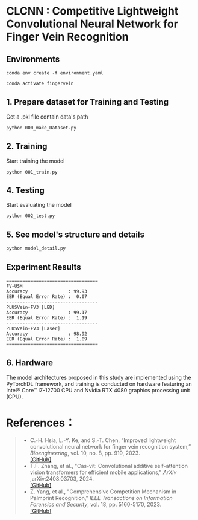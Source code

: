 # CLCNN : Competitive Lightweight Convolutional Neural Network for Finger Vein Recognition 

## Environments  
```
conda env create -f environment.yaml
```
```
conda activate fingervein
```

## 1. Prepare dataset for Training and Testing
Get a .pkl file contain data's path 
```
python 000_make_Dataset.py
```  

## 2. Training
Start training the model 
```
python 001_train.py
```

## 4. Testing 
Start evaluating the model
```
python 002_test.py
```

## 5. See model's structure and details
```
python model_detail.py
```
## Experiment Results  
```
==================================
FV-USM
Accuracy               : 99.93
EER (Equal Error Rate) :  0.07
----------------------------------
PLUSVein-FV3 [LED]
Accuracy               : 99.17
EER (Equal Error Rate) :  1.19
----------------------------------
PLUSVein-FV3 [Laser]
Accuracy               : 98.92
EER (Equal Error Rate) :  1.09
==================================
```  

## 6. Hardware
The model architectures proposed in this study are implemented using the PyTorchDL framework, and training is conducted on hardware featuring an Intel® Core™ i7-12700 CPU and Nvidia RTX 4080 graphics processing unit (GPU).

# References： 
> * C.-H. Hsia, L.-Y. Ke, and S.-T. Chen, “Improved lightweight convolutional neural network for finger vein recognition system,” _Bioengineering_, vol. 10, no. 8, pp. 919, 2023.  
> [[GitHub]](https://github.com/liangying-Ke/ILCNN)
> * T.F. Zhang, et al., "Cas-vit: Convolutional additive self-attention vision transformers for efficient mobile applications," _ArXiv_ ,arXiv:2408.03703, 2024.  
> [[GitHub]](https://github.com/Tianfang-Zhang/CAS-ViT)
> * Z. Yang, et al., "Comprehensive Competition Mechanism in Palmprint Recognition," _IEEE Transactions on Information Forensics and Security_, vol. 18, pp. 5160-5170, 2023.  
>[[GitHub]](https://github.com/Zi-YuanYang/CCNet)

